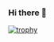 ### Hi there 👋

[![trophy](https://github-profile-trophy.vercel.app/?username=Solitarius252600)](https://github.com/Solitarius252600/github-profile-trophy)

<!--
**Solitarius252600/Solitarius252600** is a ✨ _special_ ✨ repository because its `README.md` (this file) appears on your GitHub profile.

Here are some ideas to get you started:

- 🔭 I’m currently working on ...
- 🌱 I’m currently learning ...
- 👯 I’m looking to collaborate on ...
- 🤔 I’m looking for help with ...
- 💬 Ask me about ...
- 📫 How to reach me: ...
- 😄 Pronouns: ...
- ⚡ Fun fact: ...
-->
